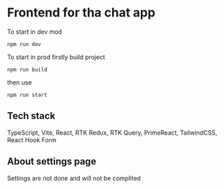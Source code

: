 # Frontend for tha chat app

To start in dev mod
```
npm run dev
```

To start in prod firstly build project
```
npm run build
```
then use
```
npm run start
```

## Tech stack
TypeScript, Vite, React, RTK Redux, RTK Query, PrimeReact, TailwindCSS, React Hook Form

## About settings page
Settings are not done and will not be complited

